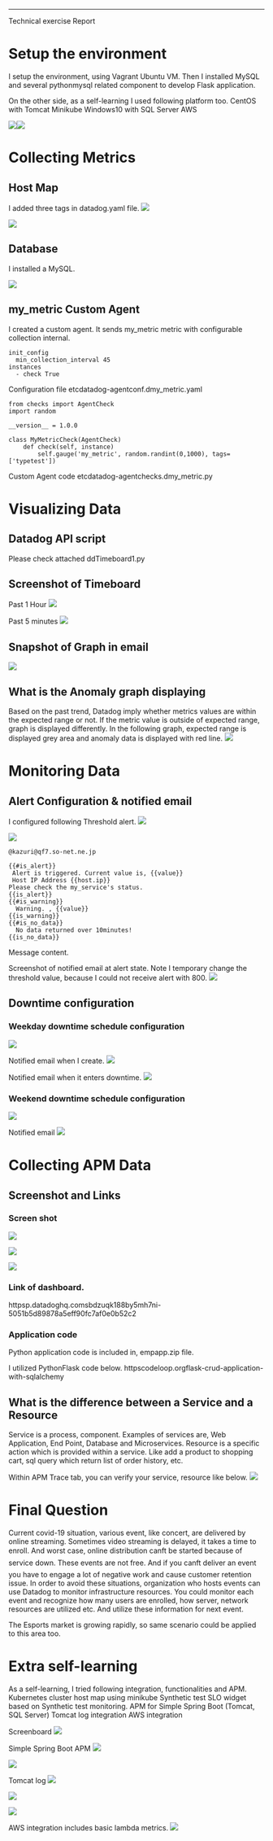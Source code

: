                          
-------------------------
                         
Technical exercise Report
                         










#
# Setup the environment

I setup the environment, using Vagrant Ubuntu VM.
Then I installed MySQL and several pythonmysql related component to develop Flask application.

On the other side, as a self-learning I used following platform too.
   CentOS with Tomcat
   Minikube
   Windows10 with SQL Server
   AWS

![](mediaimage1.png)![](mediaimage2.png)



# Collecting Metrics
## Host Map
I added three tags in datadog.yaml file.
![](mediaimage3.png)

![](mediaimage4.png)

## Database

I installed a MySQL.

![](mediaimage5.png)



## my_metric Custom Agent

I created a custom agent.
It sends my_metric metric with configurable collection internal.


```
init_config
  min_collection_interval 45
instances
  - check True
```
Configuration file etcdatadog-agentconf.dmy_metric.yaml







```
from checks import AgentCheck
import random

__version__ = 1.0.0

class MyMetricCheck(AgentCheck)
    def check(self, instance)
        self.gauge('my_metric', random.randint(0,1000), tags=['typetest'])
```
Custom Agent code etcdatadog-agentchecks.dmy_metric.py










# Visualizing Data
## Datadog API script
Please check attached ddTimeboard1.py

## Screenshot of Timeboard
Past 1 Hour
![](mediaimage6.png)

Past 5 minutes
![](mediaimage7.png)

## Snapshot of Graph in email
![](mediaimage8.png)

## What is the Anomaly graph displaying
Based on the past trend, Datadog imply whether metrics values are within the expected range or not. If the metric value is outside of expected range, graph is displayed differently.
In the following graph, expected range is displayed grey area and anomaly data is displayed with red line.
![](mediaimage9.png)







# Monitoring Data
## Alert Configuration &amp; notified email

I configured following Threshold alert.
![](mediaimage10.png)








![](mediaimage11.png)


```
@kazuri@qf7.so-net.ne.jp

{{#is_alert}}
 Alert is triggered. Current value is, {{value}}
 Host IP Address {{host.ip}}
Please check the my_service's status.
{{is_alert}}
{{#is_warning}}
  Warning. , {{value}}
{{is_warning}}
{{#is_no_data}}
  No data returned over 10minutes!
{{is_no_data}}

```
Message content.


















Screenshot of notified email at alert state.
Note I temporary change the threshold value, because I could not receive alert with 800.
![](mediaimage12.png)







## Downtime configuration
### Weekday downtime schedule configuration
![](mediaimage13.png)




Notified email when I create.
![](mediaimage14.png)

Notified email when it enters downtime.
![](mediaimage15.png)



### Weekend downtime schedule configuration
![](mediaimage16.png)







Notified email
![](mediaimage17.png)


# Collecting APM Data
## Screenshot and Links
### Screen shot
![](mediaimage18.png)

![](mediaimage19.png)

![](mediaimage20.png)

### Link of dashboard.
httpsp.datadoghq.comsbdzuqk188by5mh7ni-5051b5d89878a5eff90fc7af0e0b52c2

### Application code
Python application code is included in, empapp.zip file.

I utilized PythonFlask code below.
httpscodeloop.orgflask-crud-application-with-sqlalchemy


## What is the difference between a Service and a Resource
Service is a process, component. Examples of services are, Web Application, End Point, Database and Microservices.
Resource is a specific action which is provided within a service.
Like add a product to shopping cart, sql query which return list of order history, etc.

Within APM Trace tab, you can verify your service, resource like below.
![](mediaimage21.png)




# Final Question

Current covid-19 situation, various event, like concert, are delivered by online streaming.
Sometimes video streaming is delayed, it takes a time to enroll. And worst case, online distribution canft be started because of service down.
These events are not free. And if you canft deliver an event you have to engage a lot of negative work and cause customer retention issue.
In order to avoid these situations, organization who hosts events can use Datadog to monitor infrastructure resources.
You could monitor each event and recognize how many users are enrolled, how server, network resources are utilized etc. And utilize these information for next event.

The Esports market is growing rapidly, so same scenario could be applied to this area too.








# Extra self-learning

As a self-learning, I tried following integration, functionalities and APM.
   Kubernetes cluster host map using minikube
   Synthetic test
   SLO widget based on Synthetic test monitoring.
   APM for Simple Spring Boot (Tomcat, SQL Server)
   Tomcat log integration
   AWS integration

Screenboard
![](mediaimage22.png)












Simple Spring Boot APM
![](mediaimage23.png)

![](mediaimage24.png)






Tomcat log
![](mediaimage25.png)


![](mediaimage26.png)


![](mediaimage27.png)


AWS integration includes basic lambda metrics.
![](mediaimage28.png)

